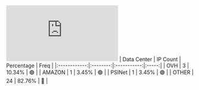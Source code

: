 ![Diagramm](https://github.com/obajay/StateSync-snapshots/blob/main/Projects/Dora/1/README.md)
| Data Center | IP Count | Percentage | Freq |
|:------------:|:--------:|:-----------:|:-----:|
| OVH | 3 | 10.34% | 🟢 |
| AMAZON | 1 | 3.45% | 🟢 |
| PSINet | 1 | 3.45% | 🟢 |
| OTHER | 24 | 82.76% | 🔴 |